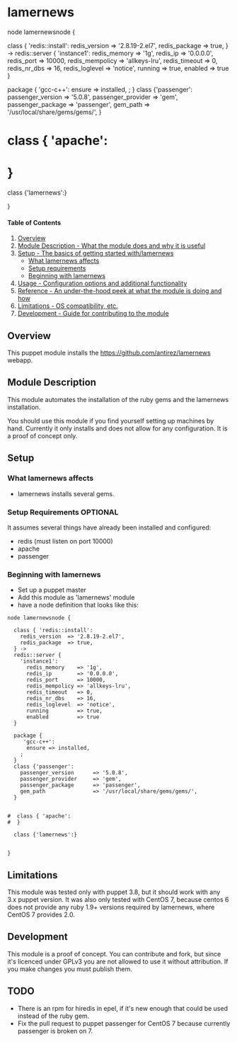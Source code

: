 # lamernews
node lamernewsnode {

  class { 'redis::install':
    redis_version  => '2.8.19-2.el7',
    redis_package  => true,
  } ->
  redis::server {
    'instance1':
      redis_memory    => '1g',
      redis_ip        => '0.0.0.0',
      redis_port      => 10000,
      redis_mempolicy => 'allkeys-lru',
      redis_timeout   => 0,
      redis_nr_dbs    => 16,
      redis_loglevel  => 'notice',
      running         => true,
      enabled         => true
  }

  package {
     'gcc-c++':
      ensure => installed,
    ;
  }
  class {'passenger':
    passenger_version      => '5.0.8',
    passenger_provider     => 'gem',
    passenger_package      => 'passenger',
    gem_path               => '/usr/local/share/gems/gems/',
  }


#  class { 'apache':
#  }

  class {'lamernews':}


}


#### Table of Contents

1. [Overview](#overview)
2. [Module Description - What the module does and why it is useful](#module-description)
3. [Setup - The basics of getting started with/lamernews](#setup)
    * [What lamernews affects](#what-lamernews-affects)
    * [Setup requirements](#setup-requirements)
    * [Beginning with lamernews](#beginning-with-lamernews)
4. [Usage - Configuration options and additional functionality](#usage)
5. [Reference - An under-the-hood peek at what the module is doing and how](#reference)
5. [Limitations - OS compatibility, etc.](#limitations)
6. [Development - Guide for contributing to the module](#development)

## Overview

This puppet module installs the https://github.com/antirez/lamernews webapp.

## Module Description

This module automates the installation of the ruby gems and the lamernews
installation.

You should use this module if you find yourself setting up machines by hand.
Currently it only installs and does not allow for any configuration. It is a
proof of concept only.

## Setup

### What lamernews affects

* lamernews installs several gems.

### Setup Requirements **OPTIONAL**

It assumes several things have already been installed and configured:
- redis (must listen on port 10000)
- apache
- passenger

### Beginning with lamernews

* Set up a puppet master
* Add this module as 'lamernews' module
* have a node definition that looks like this:
```
node lamernewsnode {

  class { 'redis::install':
    redis_version  => '2.8.19-2.el7',
    redis_package  => true,
  } ->
  redis::server {
    'instance1':
      redis_memory    => '1g',
      redis_ip        => '0.0.0.0',
      redis_port      => 10000,
      redis_mempolicy => 'allkeys-lru',
      redis_timeout   => 0,
      redis_nr_dbs    => 16,
      redis_loglevel  => 'notice',
      running         => true,
      enabled         => true
  }

  package {
     'gcc-c++':
      ensure => installed,
    ;
  }
  class {'passenger':
    passenger_version      => '5.0.8',
    passenger_provider     => 'gem',
    passenger_package      => 'passenger',
    gem_path               => '/usr/local/share/gems/gems/',
  }


#  class { 'apache':
#  }

  class {'lamernews':}


}
```




## Limitations

This module was tested only with puppet 3.8, but it should work with any 3.x
puppet version. It was also only tested with CentOS 7, because centos 6
does not provide any ruby 1.9+ versions required by lamernews, where CentOS 7
provides 2.0.

## Development

This module is a proof of concept. You can contribute and fork, but since it's
licenced under GPLv3 you are not allowed to use it without attribution. If you
make changes you must publish them.

## TODO

- There is an rpm for hiredis in epel, if it's new enough that could be used
instead of the ruby gem.
- Fix the pull request to puppet passenger for CentOS 7 because currently passenger is broken on 7.

